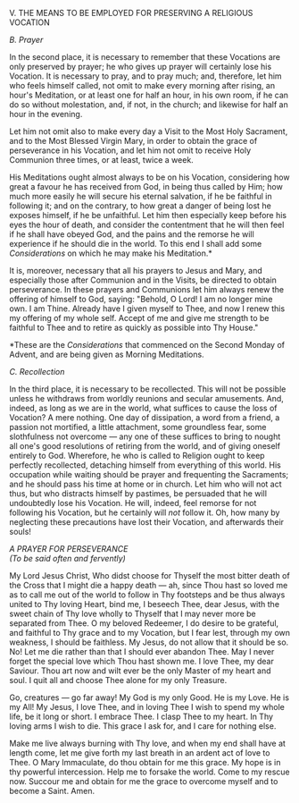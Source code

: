 
V. THE MEANS TO BE EMPLOYED FOR PRESERVING A RELIGIOUS VOCATION

*B. Prayer*

In the second place, it is necessary to remember that these Vocations are only preserved by prayer; he who gives up prayer will certainly lose his Vocation. It is necessary to pray, and to pray much; and, therefore, let him who feels himself called, not omit to make every morning after rising, an hour\'s Meditation, or at least one for half an hour, in his own room, if he can do so without molestation, and, if not, in the church; and likewise for half an hour in the evening.

Let him not omit also to make every day a Visit to the Most Holy Sacrament, and to the Most Blessed Virgin Mary, in order to obtain the grace of perseverance in his Vocation, and let him not omit to receive Holy Communion three times, or at least, twice a week.

His Meditations ought almost always to be on his Vocation, considering how great a favour he has received from God, in being thus called by Him; how much more easily he will secure his eternal salvation, if he be faithful in following it; and on the contrary, to how great a danger of being lost he exposes himself, if he be unfaithful. Let him then especially keep before his eyes the hour of death, and consider the contentment that he will then feel if he shall have obeyed God, and the pains and the remorse he will experience if he should die in the world. To this end I shall add some *Considerations* on which he may make his Meditation.\*

It is, moreover, necessary that all his prayers to Jesus and Mary, and especially those after Communion and in the Visits, be directed to obtain perseverance. In these prayers and Communions let him always renew the offering of himself to God, saying: \"Behold, O Lord! I am no longer mine own. I am Thine. Already have I given myself to Thee, and now I renew this my offering of my whole self. Accept of me and give me strength to be faithful to Thee and to retire as quickly as possible into Thy House.\"

\*These are the *Considerations* that commenced on the Second Monday of Advent, and are being given as Morning Meditations.

*C. Recollection*

In the third place, it is necessary to be recollected. This will not be possible unless he withdraws from worldly reunions and secular amusements. And, indeed, as long as we are in the world, what suffices to cause the loss of Vocation? A mere nothing. One day of dissipation, a word from a friend, a passion not mortified, a little attachment, some groundless fear, some slothfulness not overcome — any one of these suffices to bring to nought all one\'s good resolutions of retiring from the world, and of giving oneself entirely to God. Wherefore, he who is called to Religion ought to keep perfectly recollected, detaching himself from everything of this world. His occupation while waiting should be prayer and frequenting the Sacraments; and he should pass his time at home or in church. Let him who will not act thus, but who distracts himself by pastimes, be persuaded that he will undoubtedly lose his Vocation. He will, indeed, feel remorse for not following his Vocation, but he certainly will *not* follow it. Oh, how many by neglecting these precautions have lost their Vocation, and afterwards their souls!

*A PRAYER FOR PERSEVERANCE*\
*(To be said often and fervently)*

My Lord Jesus Christ, Who didst choose for Thyself the most bitter death of the Cross that I might die a happy death — ah, since Thou hast so loved me as to call me out of the world to follow in Thy footsteps and be thus always united to Thy loving Heart, bind me, I beseech Thee, dear Jesus, with the sweet chain of Thy love wholly to Thyself that I may never more be separated from Thee. O my beloved Redeemer, I do desire to be grateful, and faithful to Thy grace and to my Vocation, but I fear lest, through my own weakness, I should be faithless. My Jesus, do not allow that it should be so. No! Let me die rather than that I should ever abandon Thee. May I never forget the special love which Thou hast shown me. I love Thee, my dear Saviour. Thou art now and wilt ever be the only Master of my heart and soul. I quit all and choose Thee alone for my only Treasure.

Go, creatures — go far away! My God is my only Good. He is my Love. He is my All! My Jesus, I love Thee, and in loving Thee I wish to spend my whole life, be it long or short. I embrace Thee. I clasp Thee to my heart. In Thy loving arms I wish to die. This grace I ask for, and I care for nothing else.

Make me live always burning with Thy love, and when my end shall have at length come, let me give forth my last breath in an ardent act of love to Thee. O Mary Immaculate, do thou obtain for me this grace. My hope is in thy powerful intercession. Help me to forsake the world. Come to my rescue now. Succour me and obtain for me the grace to overcome myself and to become a Saint. Amen.

